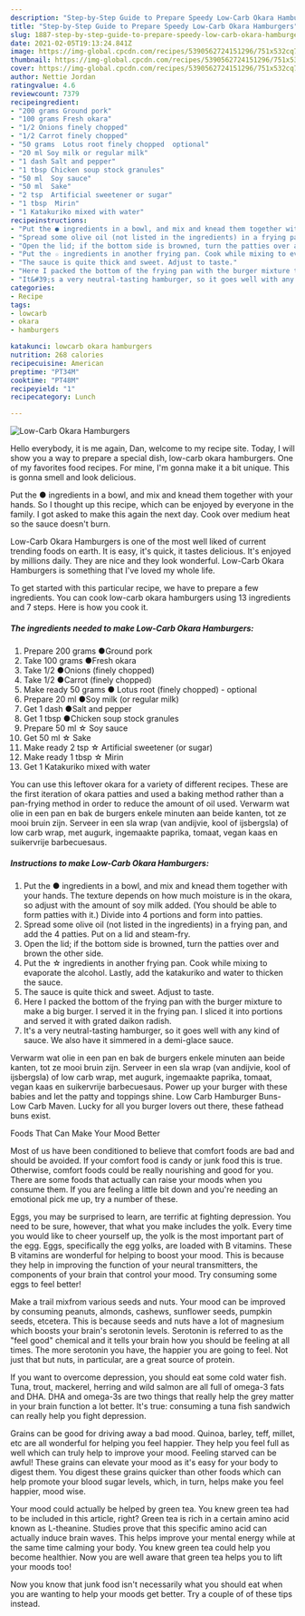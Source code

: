 ```yaml
---
description: "Step-by-Step Guide to Prepare Speedy Low-Carb Okara Hamburgers"
title: "Step-by-Step Guide to Prepare Speedy Low-Carb Okara Hamburgers"
slug: 1887-step-by-step-guide-to-prepare-speedy-low-carb-okara-hamburgers
date: 2021-02-05T19:13:24.841Z
image: https://img-global.cpcdn.com/recipes/5390562724151296/751x532cq70/low-carb-okara-hamburgers-recipe-main-photo.jpg
thumbnail: https://img-global.cpcdn.com/recipes/5390562724151296/751x532cq70/low-carb-okara-hamburgers-recipe-main-photo.jpg
cover: https://img-global.cpcdn.com/recipes/5390562724151296/751x532cq70/low-carb-okara-hamburgers-recipe-main-photo.jpg
author: Nettie Jordan
ratingvalue: 4.6
reviewcount: 7379
recipeingredient:
- "200 grams Ground pork"
- "100 grams Fresh okara"
- "1/2 Onions finely chopped"
- "1/2 Carrot finely chopped"
- "50 grams  Lotus root finely chopped  optional"
- "20 ml Soy milk or regular milk"
- "1 dash Salt and pepper"
- "1 tbsp Chicken soup stock granules"
- "50 ml  Soy sauce"
- "50 ml  Sake"
- "2 tsp  Artificial sweetener or sugar"
- "1 tbsp  Mirin"
- "1 Katakuriko mixed with water"
recipeinstructions:
- "Put the ● ingredients in a bowl, and mix and knead them together with your hands. The texture depends on how much moisture is in the okara, so adjust with the amount of soy milk added. (You should be able to form patties with it.) Divide into 4 portions and form into patties."
- "Spread some olive oil (not listed in the ingredients) in a frying pan, and add the 4 patties. Put on a lid and steam-fry."
- "Open the lid; if the bottom side is browned, turn the patties over and brown the other side."
- "Put the ☆ ingredients in another frying pan. Cook while mixing to evaporate the alcohol. Lastly, add the katakuriko and water to thicken the sauce."
- "The sauce is quite thick and sweet. Adjust to taste."
- "Here I packed the bottom of the frying pan with the burger mixture to make a big burger. I served it in the frying pan. I sliced it into portions and served it with grated daikon radish."
- "It&#39;s a very neutral-tasting hamburger, so it goes well with any kind of sauce. We also have it simmered in a demi-glace sauce."
categories:
- Recipe
tags:
- lowcarb
- okara
- hamburgers

katakunci: lowcarb okara hamburgers 
nutrition: 268 calories
recipecuisine: American
preptime: "PT34M"
cooktime: "PT48M"
recipeyield: "1"
recipecategory: Lunch

---
```



![Low-Carb Okara Hamburgers](https://img-global.cpcdn.com/recipes/5390562724151296/751x532cq70/low-carb-okara-hamburgers-recipe-main-photo.jpg)

Hello everybody, it is me again, Dan, welcome to my recipe site. Today, I will show you a way to prepare a special dish, low-carb okara hamburgers. One of my favorites food recipes. For mine, I'm gonna make it a bit unique. This is gonna smell and look delicious.

Put the ● ingredients in a bowl, and mix and knead them together with your hands. So I thought up this recipe, which can be enjoyed by everyone in the family. I got asked to make this again the next day. Cook over medium heat so the sauce doesn&#39;t burn.

Low-Carb Okara Hamburgers is one of the most well liked of current trending foods on earth. It is easy, it's quick, it tastes delicious. It's enjoyed by millions daily. They are nice and they look wonderful. Low-Carb Okara Hamburgers is something that I've loved my whole life.


To get started with this particular recipe, we have to prepare a few ingredients. You can cook low-carb okara hamburgers using 13 ingredients and 7 steps. Here is how you cook it.

<!--inarticleads1-->

##### The ingredients needed to make Low-Carb Okara Hamburgers:

1. Prepare 200 grams ●Ground pork
1. Take 100 grams ●Fresh okara
1. Take 1/2 ●Onions (finely chopped)
1. Take 1/2 ●Carrot (finely chopped)
1. Make ready 50 grams ● Lotus root (finely chopped) - optional
1. Prepare 20 ml ●Soy milk (or regular milk)
1. Get 1 dash ●Salt and pepper
1. Get 1 tbsp ●Chicken soup stock granules
1. Prepare 50 ml ☆ Soy sauce
1. Get 50 ml ☆ Sake
1. Make ready 2 tsp ☆ Artificial sweetener (or sugar)
1. Make ready 1 tbsp ☆ Mirin
1. Get 1 Katakuriko mixed with water


You can use this leftover okara for a variety of different recipes. These are the first iteration of okara patties and used a baking method rather than a pan-frying method in order to reduce the amount of oil used. Verwarm wat olie in een pan en bak de burgers enkele minuten aan beide kanten, tot ze mooi bruin zijn. Serveer in een sla wrap (van andijvie, kool of ijsbergsla) of low carb wrap, met augurk, ingemaakte paprika, tomaat, vegan kaas en suikervrije barbecuesaus. 

<!--inarticleads2-->

##### Instructions to make Low-Carb Okara Hamburgers:

1. Put the ● ingredients in a bowl, and mix and knead them together with your hands. The texture depends on how much moisture is in the okara, so adjust with the amount of soy milk added. (You should be able to form patties with it.) Divide into 4 portions and form into patties.
1. Spread some olive oil (not listed in the ingredients) in a frying pan, and add the 4 patties. Put on a lid and steam-fry.
1. Open the lid; if the bottom side is browned, turn the patties over and brown the other side.
1. Put the ☆ ingredients in another frying pan. Cook while mixing to evaporate the alcohol. Lastly, add the katakuriko and water to thicken the sauce.
1. The sauce is quite thick and sweet. Adjust to taste.
1. Here I packed the bottom of the frying pan with the burger mixture to make a big burger. I served it in the frying pan. I sliced it into portions and served it with grated daikon radish.
1. It&#39;s a very neutral-tasting hamburger, so it goes well with any kind of sauce. We also have it simmered in a demi-glace sauce.


Verwarm wat olie in een pan en bak de burgers enkele minuten aan beide kanten, tot ze mooi bruin zijn. Serveer in een sla wrap (van andijvie, kool of ijsbergsla) of low carb wrap, met augurk, ingemaakte paprika, tomaat, vegan kaas en suikervrije barbecuesaus. Power up your burger with these babies and let the patty and toppings shine. Low Carb Hamburger Buns-Low Carb Maven. Lucky for all you burger lovers out there, these fathead buns exist. 

Foods That Can Make Your Mood Better


Most of us have been conditioned to believe that comfort foods are bad and should be avoided. If your comfort food is candy or junk food this is true. Otherwise, comfort foods could be really nourishing and good for you. There are some foods that actually can raise your moods when you consume them. If you are feeling a little bit down and you're needing an emotional pick me up, try a number of these.

Eggs, you may be surprised to learn, are terrific at fighting depression. You need to be sure, however, that what you make includes the yolk. Every time you would like to cheer yourself up, the yolk is the most important part of the egg. Eggs, specifically the egg yolks, are loaded with B vitamins. These B vitamins are wonderful for helping to boost your mood. This is because they help in improving the function of your neural transmitters, the components of your brain that control your mood. Try consuming some eggs to feel better!

Make a trail mixfrom various seeds and nuts. Your mood can be improved by consuming peanuts, almonds, cashews, sunflower seeds, pumpkin seeds, etcetera. This is because seeds and nuts have a lot of magnesium which boosts your brain's serotonin levels. Serotonin is referred to as the "feel good" chemical and it tells your brain how you should be feeling at all times. The more serotonin you have, the happier you are going to feel. Not just that but nuts, in particular, are a great source of protein.

If you want to overcome depression, you should eat some cold water fish. Tuna, trout, mackerel, herring and wild salmon are all full of omega-3 fats and DHA. DHA and omega-3s are two things that really help the grey matter in your brain function a lot better. It's true: consuming a tuna fish sandwich can really help you fight depression. 

Grains can be good for driving away a bad mood. Quinoa, barley, teff, millet, etc are all wonderful for helping you feel happier. They help you feel full as well which can truly help to improve your mood. Feeling starved can be awful! These grains can elevate your mood as it's easy for your body to digest them. You digest these grains quicker than other foods which can help promote your blood sugar levels, which, in turn, helps make you feel happier, mood wise.

Your mood could actually be helped by green tea. You knew green tea had to be included in this article, right? Green tea is rich in a certain amino acid known as L-theanine. Studies prove that this specific amino acid can actually induce brain waves. This helps improve your mental energy while at the same time calming your body. You knew green tea could help you become healthier. Now you are well aware that green tea helps you to lift your moods too!

Now you know that junk food isn't necessarily what you should eat when you are wanting to help your moods get better. Try  a  couple of  of  these  tips  instead.

